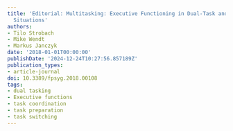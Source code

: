 ```yaml
---
title: 'Editorial: Multitasking: Executive Functioning in Dual-Task and Task Switching
  Situations'
authors:
- Tilo Strobach
- Mike Wendt
- Markus Janczyk
date: '2018-01-01T00:00:00'
publishDate: '2024-12-24T10:27:56.857189Z'
publication_types:
- article-journal
doi: 10.3389/fpsyg.2018.00108
tags:
- dual tasking
- Executive functions
- task coordination
- task preparation
- task switching
---
```

